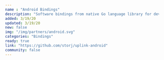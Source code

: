 ```yaml
---
name : "Android Bindings"
description: "Software bindings from native Go language library for developing applications in Android"
added: 3/19/20
updated: 3/19/20
new: false
img: "/img/partners/android.svg"
categories: "Bindings"
ready: true
link: "https://github.com/storj/uplink-android"
community: false
---
```

